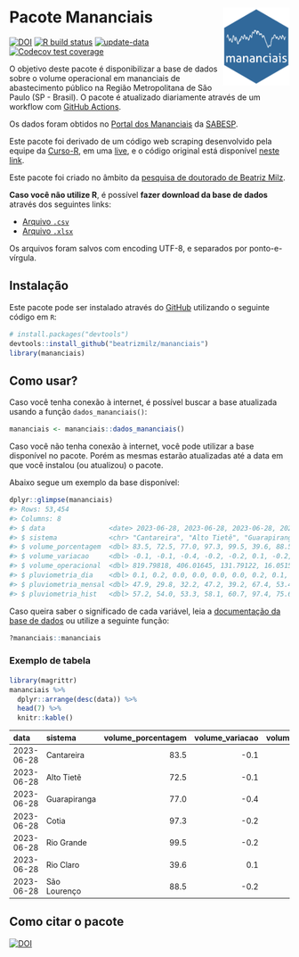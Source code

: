 
<!-- README.md is generated from README.Rmd. Please edit that file -->

# Pacote Mananciais <img src="man/figures/hexlogo.png" align="right" width = "120px"/>

<!-- badges: start -->

[![DOI](https://zenodo.org/badge/DOI/10.5281/zenodo.4733056.svg)](https://doi.org/10.5281/zenodo.4733056)
[![R build
status](https://github.com/beatrizmilz/mananciais/workflows/R-CMD-check/badge.svg)](https://github.com/beatrizmilz/mananciais/actions)
[![update-data](https://github.com/beatrizmilz/mananciais/actions/workflows/2-update_data.yaml/badge.svg)](https://github.com/beatrizmilz/mananciais/actions/workflows/2-update_data.yaml)
[![Codecov test
coverage](https://codecov.io/gh/beatrizmilz/mananciais/branch/master/graph/badge.svg)](https://codecov.io/gh/beatrizmilz/mananciais?branch=master)
<!-- badges: end -->

O objetivo deste pacote é disponibilizar a base de dados sobre o volume
operacional em mananciais de abastecimento público na Região
Metropolitana de São Paulo (SP - Brasil). O pacote é atualizado
diariamente através de um workflow com [GitHub
Actions](https://github.com/beatrizmilz/mananciais/actions).

Os dados foram obtidos no [Portal dos
Mananciais](http://mananciais.sabesp.com.br/Situacao) da
[SABESP](http://site.sabesp.com.br/site/Default.aspx).

Este pacote foi derivado de um código web scraping desenvolvido pela
equipe da [Curso-R](https://www.curso-r.com/), em uma
[live](https://youtu.be/jvZIxrMmOcQ), e o código original está
disponível [neste
link](https://github.com/curso-r/lives/blob/master/drafts/20200730_scraper_sabesp.R).

Este pacote foi criado no âmbito da [pesquisa de doutorado de Beatriz
Milz](https://beatrizmilz.github.io/tese/).

**Caso você não utilize R**, é possível **fazer download da base de
dados** através dos seguintes links:

- [Arquivo
  `.csv`](https://github.com/beatrizmilz/mananciais/raw/master/inst/extdata/mananciais.csv)
- [Arquivo
  `.xlsx`](https://github.com/beatrizmilz/mananciais/blob/master/inst/extdata/mananciais.xlsx?raw=true)

Os arquivos foram salvos com encoding UTF-8, e separados por
ponto-e-vírgula.

## Instalação

Este pacote pode ser instalado através do [GitHub](https://github.com/)
utilizando o seguinte código em `R`:

``` r
# install.packages("devtools")
devtools::install_github("beatrizmilz/mananciais")
library(mananciais)
```

## Como usar?

Caso você tenha conexão à internet, é possível buscar a base atualizada
usando a função `dados_mananciais()`:

``` r
mananciais <- mananciais::dados_mananciais() 
```

Caso você não tenha conexão à internet, você pode utilizar a base
disponível no pacote. Porém as mesmas estarão atualizadas até a data em
que você instalou (ou atualizou) o pacote.

Abaixo segue um exemplo da base disponível:

``` r
dplyr::glimpse(mananciais)
#> Rows: 53,454
#> Columns: 8
#> $ data                <date> 2023-06-28, 2023-06-28, 2023-06-28, 2023-06-28, 2…
#> $ sistema             <chr> "Cantareira", "Alto Tietê", "Guarapiranga", "Cotia…
#> $ volume_porcentagem  <dbl> 83.5, 72.5, 77.0, 97.3, 99.5, 39.6, 88.5, 83.6, 72…
#> $ volume_variacao     <dbl> -0.1, -0.1, -0.4, -0.2, -0.2, 0.1, -0.2, -0.1, -0.…
#> $ volume_operacional  <dbl> 819.79818, 406.01645, 131.79122, 16.05155, 111.610…
#> $ pluviometria_dia    <dbl> 0.1, 0.2, 0.0, 0.0, 0.0, 0.0, 0.2, 0.1, 0.3, 0.2, …
#> $ pluviometria_mensal <dbl> 47.9, 29.8, 32.2, 47.2, 39.2, 67.4, 53.4, 47.8, 29…
#> $ pluviometria_hist   <dbl> 57.2, 54.0, 53.3, 58.1, 60.7, 97.4, 75.6, 57.2, 54…
```

Caso queira saber o significado de cada variável, leia a [documentação
da base de
dados](https://beatrizmilz.github.io/mananciais/reference/mananciais.html)
ou utilize a seguinte função:

``` r
?mananciais::mananciais
```

### Exemplo de tabela

``` r
library(magrittr)
mananciais %>% 
  dplyr::arrange(desc(data)) %>% 
  head(7) %>%
  knitr::kable()
```

| data       | sistema      | volume_porcentagem | volume_variacao | volume_operacional | pluviometria_dia | pluviometria_mensal | pluviometria_hist |
|:-----------|:-------------|-------------------:|----------------:|-------------------:|-----------------:|--------------------:|------------------:|
| 2023-06-28 | Cantareira   |               83.5 |            -0.1 |          819.79818 |              0.1 |                47.9 |              57.2 |
| 2023-06-28 | Alto Tietê   |               72.5 |            -0.1 |          406.01645 |              0.2 |                29.8 |              54.0 |
| 2023-06-28 | Guarapiranga |               77.0 |            -0.4 |          131.79122 |              0.0 |                32.2 |              53.3 |
| 2023-06-28 | Cotia        |               97.3 |            -0.2 |           16.05155 |              0.0 |                47.2 |              58.1 |
| 2023-06-28 | Rio Grande   |               99.5 |            -0.2 |          111.61083 |              0.0 |                39.2 |              60.7 |
| 2023-06-28 | Rio Claro    |               39.6 |             0.1 |            5.41464 |              0.0 |                67.4 |              97.4 |
| 2023-06-28 | São Lourenço |               88.5 |            -0.2 |           78.58621 |              0.2 |                53.4 |              75.6 |

## Como citar o pacote

[![DOI](https://zenodo.org/badge/DOI/10.5281/zenodo.4733056.svg)](https://doi.org/10.5281/zenodo.4733056)
